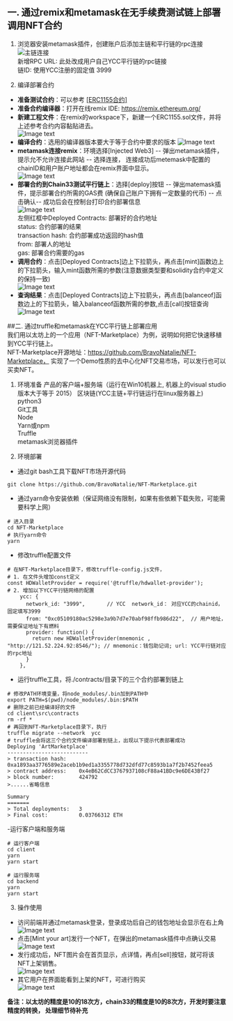 ## 一. 通过remix和metamask在无手续费测试链上部署调用NFT合约  
1.  浏览器安装metamask插件，创建账户后添加主链和平行链的rpc连接  
![主链连接](/resources/metamask.png)    
新增RPC URL:  此处改成用户自己YCC平行链的rpc链接    
链ID: 使用YCC注册的固定值 3999    

2. 编译部署合约
- **准备测试合约**：可以参考 [[ERC1155合约]](../solidity/ERC1155ByManager.sol)     
- **准备合约编译器**：打开在线remix IDE:  https://remix.ethereum.org/   
- **新建工程文件**：在remix的workspace下，新建一个ERC1155.sol文件，并将上述参考合约内容黏贴进去。  
![Image text](../resources/remix1.png)   
- **编译合约**：选用的编译器版本要大于等于合约中要求的版本
![Image text](../resources/remix2.png)   
- **metamask连接remix**：环境选择[Injected Web3] -- 弹出metamask插件，提示允不允许连接此网站 -- 选择连接， 连接成功后metemask中配置的chainID和用户账户地址都会在remix界面中显示。  
![Image text](../resources/remix3.png)   
- **部署合约到Chain33测试平行链上**：选择[deploy]按钮 -- 弹出matemask插件，提示部署合约所需的GAS费 (确保自己账户下拥有一定数量的代币) -- 点击确认-- 成功后会在控制台打印合约部署信息  
![Image text](../resources/remix4.png)   
左侧红框中Deployed Contracts:  部署好的合约地址  
status: 合约部署的结果  
transaction hash: 合约部署成功返回的hash值  
from: 部署人的地址  
gas: 部署合约需要的gas  
- **调用合约**：点击[Deployed Contracts]边上下拉箭头，再点击[mint]函数边上的下拉箭头，输入mint函数所需的参数(注意数据类型要和solidity合约中定义的保持一致)   
![Image text](../resources/remix5.png)   
- **查询结果**：点击[Deployed Contracts]边上下拉箭头，再点击[balanceof]函数边上的下拉箭头，输入balanceof函数所需的参数,点击[call]按钮查询  
![Image text](../resources/remix6.png)   

##二. 通过truffle和metamask在YCC平行链上部署应用  
我们用以太坊上的一个应用（NFT-Marketplace）为例，说明如何把它快速移植到YCC平行链上。  
NFT-Marketplace开源地址：https://github.com/BravoNatalie/NFT-Marketplace， 实现了一个Demo性质的去中心化NFT交易市场，可以发行也可以买卖NFT。 

1. 环境准备
产品的客户端+服务端（运行在Win10机器上, 机器上的visual studio版本大于等于 2015） 
区块链(YCC主链+平行链运行在linux服务器上)  
python3  
Git工具  
Node  
Yarn或npm  
Truffle  
metamask浏览器插件 

2. 环境部署
- 通过git bash工具下载NFT市场开源代码  
```
git clone https://github.com/BravoNatalie/NFT-Marketplace.git  
```

- 通过yarn命令安装依赖（保证网络没有限制，如果有些依赖下载失败，可能需要科学上网） 
```
# 进入目录
cd NFT-Marketplace  
# 执行yarn命令
yarn  
```

- 修改truffle配置文件
```
# 在NFT-Marketplace目录下，修改truffle-config.js文件，
# 1. 在文件头增加const定义
const HDWalletProvider = require('@truffle/hdwallet-provider');
# 2. 增加以下YCC平行链网络的配置
    ycc: {
      network_id: "3999",       // YCC  network_id： 对应YCC的chainid，固定填写3999
      from: "0xc05109180ac5298e3a9b7d7e70abf98ffb986d22",  // 用户地址，需要保证地址下有燃料
      provider: function() {
        return new HDWalletProvider(mnemonic , "http://121.52.224.92:8546/"); // mnemonic：钱包助记词; url: YCC平行链对应的rpc地址
      }
    },
```

- 运行truffle工具，将./contracts/目录下的三个合约部署到链上
```
# 修改PATH环境变量，将node_modules/.bin加到PATH中
export PATH=$(pwd)/node_modules/.bin:$PATH
# 删除之前已经编译好的文件
cd client\src\contracts
rm -rf *
# 再回到NFT-Marketplace目录下，执行
truffle migrate --network  ycc
# truffle会将这三个合约文件编译部署到链上，出现以下提示代表部署成功
Deploying 'ArtMarketplace'
--------------------------
> transaction hash:    0xa1893aa3776589e2aceb1b9ed1a3355778d732dfd77c8593b1a7f2b7452feea5
> contract address:    0x4eB62CdCC3767937108cF88a41BDc9e6DE43Bf27
> block number:        424792
>......省略信息

Summary
=======
> Total deployments:   3
> Final cost:          0.03766312 ETH
```

-运行客户端和服务端
```
# 运行客户端
cd client
yarn
yarn start

# 运行服务端
cd backend
yarn
yarn start
```

3. 操作使用
-  访问前端并通过metamask登录，登录成功后自己的钱包地址会显示在右上角   
![Image text](../resources/market1.png)   
- 点击[Mint your art]发行一个NFT，在弹出的metamask插件中点确认交易   
![Image text](../resources/market2.png)   
- 发行成功后，NFT图片会在首页显示，点详情，再点[sell]按钮，就可将该NFT上架销售。  
![Image text](../resources/market3.png)   
- 其它用户在界面能看到上架的NFT，可进行购买  
![Image text](../resources/market4.png)   

**备注：以太坊的精度是10的18次方，chain33的精度是10的8次方，开发时要注意精度的转换， 处理细节待补充**